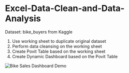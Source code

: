 # Excel-Data-Clean-and-Data-Analysis

Dataset: bike_buyers from Kaggle

1. Use working sheet to duplicate original dataset
2. Perform data cleansing on the working sheet
3. Create Povit Table based on the working sheet
4. Create Dynamic Dashboard based on the Povit Table

![Bike Sales Dashboard Demo](https://github.com/AlexMaAU/Excel-Data-Clean-and-Data-Analysis/assets/130563062/de32f858-50c1-444e-9672-4ee272d4dcbd)
